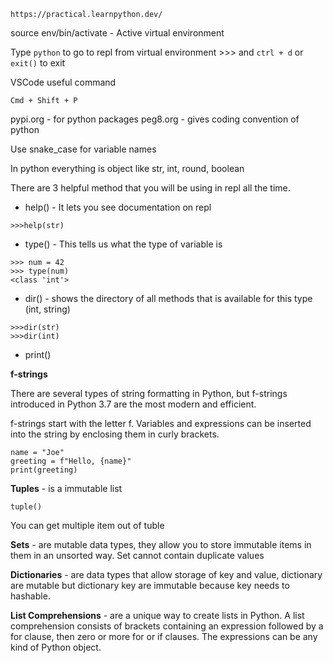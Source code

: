 `https://practical.learnpython.dev/`

source env/bin/activate - Active virtual environment

Type `python` to go to repl from virtual environment >>> and `ctrl + d` or `exit()` to exit


VSCode useful command
```
Cmd + Shift + P
```

pypi.org - for python packages
peg8.org - gives coding convention of python

Use snake_case for variable names

In python everything is object like str, int, round, boolean

There are 3 helpful method that you will be using in repl all the time.
- help() - It lets you see documentation on repl
```
>>>help(str)
```

- type() - This tells us what the type of variable is 
```
>>> num = 42
>>> type(num)
<class 'int'>
```

- dir() - shows the directory of all methods that is available for this type (int, string)
```
>>>dir(str)
>>>dir(int)
```

- print()

**f-strings**

There are several types of string formatting in Python, but f-strings introduced in Python 3.7 are the most modern and efficient.

f-strings start with the letter f. Variables and expressions can be inserted into the string by enclosing them in curly brackets.

```
name = "Joe"
greeting = f"Hello, {name}"
print(greeting)
```

**Tuples** - is a immutable list
```
tuple()
```
You can get multiple item out of tuble


**Sets** - are mutable data types, they allow you to store immutable items in them in an unsorted way. Set cannot contain duplicate values

**Dictionaries** - are data types that allow storage of key and value, dictionary are mutable but dictionary key are immutable because key needs to hashable.

**List Comprehensions** - are a unique way to create lists in Python. A list comprehension consists of brackets containing an expression followed by a for clause, then zero or more for or if clauses. The expressions can be any kind of Python object.
